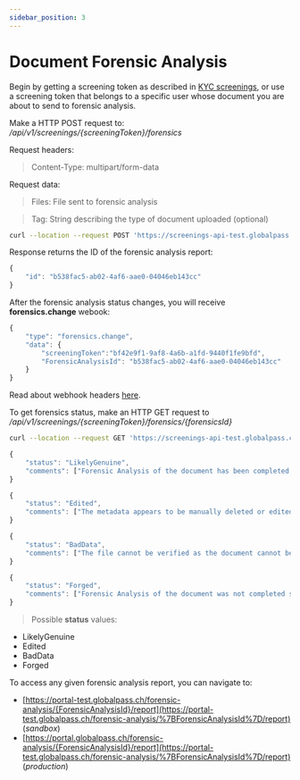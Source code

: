 ```yaml
---
sidebar_position: 3
---
```


# Document Forensic Analysis

Begin by getting a screening token as described in [KYC screenings](./kyc-screenings/initiating-a-kyc-screening.md), or use a screening token that belongs to a specific user whose document you are about to send to forensic analysis.

Make a HTTP POST request to: _/api/v1/screenings/{screeningToken}/forensics_

Request headers:

> Content-Type: multipart/form-data

Request data:

> Files: File sent to forensic analysis

> Tag: String describing the type of document uploaded (optional)

```bash title="Example request"
curl --location --request POST 'https://screenings-api-test.globalpass.ch/api/v1/screenings/ bf42e9f1-9af8-4a6b-a1fd-9440f1fe9bfd/forensics' --header 'Authorization: Bearer {your_access_token}' --form 'Files=@"/C:/Image1.jpg"' --form 'Tag="TransferExplanation"'
```

Response returns the ID of the forensic analysis report:

```js title="Example response"
{
    "id": "b538fac5-ab02-4af6-aae0-04046eb143cc"
}
```

After the forensic analysis status changes, you will receive **forensics.change** webook:

```js
{
    "type": "forensics.change",
    "data": {
        "screeningToken":"bf42e9f1-9af8-4a6b-a1fd-9440f1fe9bfd",
        "ForensicAnalysisId": "b538fac5-ab02-4af6-aae0-04046eb143cc"
    }
}
```
Read about webhook headers [here](https://developer.globalpass.ch/api-integration-guide/kyc-screenings/retrieving-screening-data#webhook-headers).

To get forensics status, make an HTTP GET request to _/api/v1/screenings/{screeningToken}/forensics/{forensicsId}_

```bash title="Example request"
curl --location --request GET 'https://screenings-api-test.globalpass.ch/api/v1/screenings/ bf42e9f1-9af8-4a6b-a1fd-9440f1fe9bfd/forensics/b538fac5-ab02-4af6-aae0-04046eb143cc' --header 'Authorization: Bearer {your_access_token}'
```

```js title="Example response #1"
{
    "status": "LikelyGenuine",
    "comments": ["Forensic Analysis of the document has been completed successfully."]
}
```

```js title="Example response #2
{
    "status": "Edited",
    "comments": ["The metadata appears to be manually deleted or edited in some way. Please provide the original document without any alterations."]
}
```

```js title="Example response #3
{
    "status": "BadData",
    "comments": ["The file cannot be verified as the document cannot be reviewed. Please make sure to provide an original, unaltered version of the file and make sure it is not password protected or restricted from viewing."]
}
```

```js title="Example response #4
{
    "status": "Forged",
    "comments": ["Forensic Analysis of the document was not completed successfully as it appears that the document may have been forged."]
}
```

> Possible **status** values:

- LikelyGenuine
- Edited
- BadData
- Forged

To access any given forensic analysis report, you can navigate to:

- [https://portal-test.globalpass.ch/forensic-analysis/{ForensicAnalysisId}/report](https://portal-test.globalpass.ch/forensic-analysis/%7BForensicAnalysisId%7D/report) (_sandbox_)
- [https://portal.globalpass.ch/forensic-analysis/{ForensicAnalysisId}/report](https://portal-test.globalpass.ch/forensic-analysis/%7BForensicAnalysisId%7D/report) (_production_)
